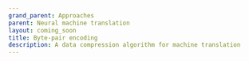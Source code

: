 ```yaml
---
grand_parent: Approaches
parent: Neural machine translation
layout: coming_soon
title: Byte-pair encoding
description: A data compression algorithm for machine translation
---
```

